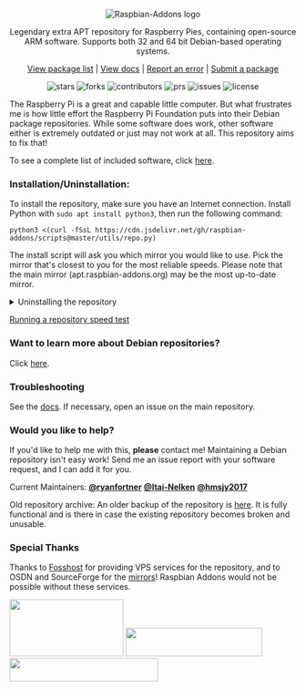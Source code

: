 <p align="center">
    <img src="https://cdn.jsdelivr.net/gh/ryanfortner/ryanfortner@main/test5.png" alt="Raspbian-Addons logo">
</p>

<p align="center">Legendary extra APT repository for Raspberry Pies, containing open-source ARM software. Supports both 32 and 64 bit Debian-based operating systems.
<p align="center">
  <a href="https://pkglist.raspbian-addons.org">
    View package list</a>
  |
  <a href="https://docs.raspbian-addons.org">
    View docs</a>
  |
  <a href="https://github.com/raspbian-addons/raspbian-addons/issues/new?assignees=&labels=bug&template=bug_report.md&title=%5Bbug%5D%3A+">
    Report an error</a>
  |
  <a href="https://github.com/raspbian-addons/raspbian-addons/issues/new?assignees=&labels=package+submission&template=package_submission.yaml&title=%5BPackage+submission%5D%3A+">
    Submit a package</a>

<p align="center">
    <img src="https://img.shields.io/github/stars/raspbian-addons/raspbian-addons" alt="stars">
    <img src="https://img.shields.io/github/forks/raspbian-addons/raspbian-addons" alt="forks">
    <img src="https://img.shields.io/github/contributors/raspbian-addons/raspbian-addons" alt="contributors">
    <img src="https://img.shields.io/github/issues-pr/raspbian-addons/raspbian-addons" alt="prs">
    <img src="https://img.shields.io/github/issues/raspbian-addons/raspbian-addons" alt="issues">
    <img src="https://img.shields.io/github/license/raspbian-addons/raspbian-addons" alt="license">

The Raspberry Pi is a great and capable little computer. But what frustrates me is how little effort the Raspberry Pi Foundation puts into their Debian package repositories. While some software does work, other software either is extremely outdated or just may not work at all. This repository aims to fix that!

To see a complete list of included software, click [here](https://osdn.mirror.constant.com/storage/g/r/ra/raspbian-addons/debian/pool/).

### **Installation/Uninstallation:**

To install the repository, make sure you have an Internet connection. Install Python with `sudo apt install python3`, then run the following command:

```
python3 <(curl -fSsL https://cdn.jsdelivr.net/gh/raspbian-addons/scripts@master/utils/repo.py)
```
The install script will ask you which mirror you would like to use. Pick the mirror that's closest to you for the most reliable speeds. Please note that the main mirror (apt.raspbian-addons.org) may be the most up-to-date mirror.

<details>
<summary> Uninstalling the repository </summary>

To ***uninstall***, execute this command. 
```
bash <(curl -fSsL https://cdn.jsdelivr.net/gh/raspbian-addons/scripts@master/utils/uninstall.sh)
```

</details>

[Running a repository speed test](http://docs.raspbian-addons.org/#running-a-repository-speed-test)

### Want to learn more about Debian repositories?

Click [here](https://docs.raspbian-addons.org#how-do-apt-repositories-work).

### Troubleshooting

See the [docs](http://docs.raspbian-addons.org/#common-issues). If necessary, open an issue on the main repository.

### Would you like to help?

If you'd like to help me with this, **please** contact me! Maintaining a Debian repository isn't easy work! Send me an issue report with your software request, and I can add it for you.

Current Maintainers: [**@ryanfortner**](https://github.com/ryanfortner) [**@Itai-Nelken**](https://github.com/Itai-Nelken/) [**@hmsjy2017**](https://github.com/hmsjy2017)

Old repository archive: An older backup of the repository is [here](https://archive.org/download/old-repo-archive/old-repo-archive.zip). It is fully functional and is there in case the existing repository becomes broken and unusable.


### Special Thanks

Thanks to [Fosshost](https://fosshost.org/) for providing VPS services for the repository, and to OSDN and SourceForge for the [mirrors](https://github.com/raspbian-addons/mirrors)! Raspbian Addons would not be possible without these services.
    
<img src="https://cdn.jsdelivr.net/gh/hmsjy2017/raspbian-addons@master/icons/fosshostorg.png" width="200px" height="100px" />
<img src="https://cdn.jsdelivr.net/gh/hmsjy2017/raspbian-addons@master/icons/OSDN_logo_300.png" width="240px" height="50px" /> 
<img src="https://cdn.jsdelivr.net/gh/hmsjy2017/raspbian-addons@master/icons/Sourceforge_logo.svg" width="261px" height="41px" />
